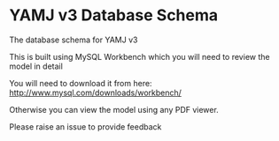 YAMJ v3 Database Schema
=======================

The database schema for YAMJ v3

This is built using MySQL Workbench which you will need to review the model in detail

You will need to download it from here: http://www.mysql.com/downloads/workbench/

Otherwise you can view the model using any PDF viewer.

Please raise an issue to provide feedback
